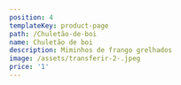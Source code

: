 ```yaml
---
position: 4
templateKey: product-page
path: /Chuletão-de-boi
name: Chuletão de boi
description: Miminhos de frango grelhados
image: /assets/transferir-2-.jpeg
price: '1'
---
```



